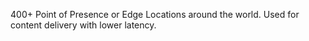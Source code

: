 400+ Point of Presence or Edge Locations around the world.
Used for content delivery with lower latency.